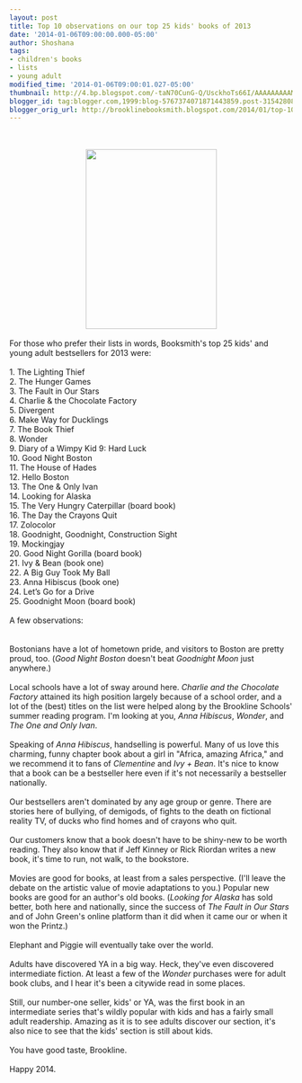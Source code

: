 ```yaml
---
layout: post
title: Top 10 observations on our top 25 kids' books of 2013
date: '2014-01-06T09:00:00.000-05:00'
author: Shoshana
tags:
- children's books
- lists
- young adult
modified_time: '2014-01-06T09:00:01.027-05:00'
thumbnail: http://4.bp.blogspot.com/-taN70CunG-Q/UsckhoTs66I/AAAAAAAAAM0/Kn8YaSeOfjM/s72-c/1456611_10151818181161964_985048835_n.jpg
blogger_id: tag:blogger.com,1999:blog-5767374071871443859.post-3154280885057884537
blogger_orig_url: http://brooklinebooksmith.blogspot.com/2014/01/top-10-observations-on-our-top-25-kids.html
---
```


<div class="separator" style="clear: both; text-align: center;"><br /></div><br /><div class="separator" style="clear: both; text-align: center;"><a href="http://4.bp.blogspot.com/-taN70CunG-Q/UsckhoTs66I/AAAAAAAAAM0/Kn8YaSeOfjM/s1600/1456611_10151818181161964_985048835_n.jpg" imageanchor="1" style="margin-left: 1em; margin-right: 1em;"><img border="0" src="http://4.bp.blogspot.com/-taN70CunG-Q/UsckhoTs66I/AAAAAAAAAM0/Kn8YaSeOfjM/s1600/1456611_10151818181161964_985048835_n.jpg" height="320" width="233" /></a></div><div class="separator" style="clear: both; text-align: center;"><br /></div><div>For those who prefer their lists in words, Booksmith's top 25 kids' and young adult bestsellers for 2013 were: <br /><br />1. The Lighting Thief </div><div>2. The Hunger Games </div><div>3. The Fault in Our Stars </div><div>4. Charlie &amp; the Chocolate Factory </div><div>5. Divergent </div><div>6. Make Way for Ducklings</div><div>7. The Book Thief </div><div>8. Wonder </div><div>9. Diary of a Wimpy Kid 9: Hard Luck</div><div>10. Good Night Boston </div><div>11. The House of Hades </div><div>12. Hello Boston </div><div>13. The One &amp; Only Ivan </div><div>14. Looking for Alaska </div><div>15. The Very Hungry Caterpillar (board book) </div><div>16. The Day the Crayons Quit </div><div>17. Zolocolor </div><div>18. Goodnight, Goodnight, Construction Sight </div><div>19. Mockingjay </div><div>20. Good Night Gorilla (board book) </div><div>21. Ivy &amp; Bean (book one) </div><div>22. A Big Guy Took My Ball </div><div>23. Anna Hibiscus (book one) </div><div>24. Let’s Go for a Drive </div><div>25. Goodnight Moon (board book)<br /><br />A few observations: <br /><br /><span style="font-family: Tahoma,Geneva,sans-serif; font-size: 10pt;"></span><br />Bostonians have a lot of hometown pride, and visitors to Boston are pretty proud, too. (<em>Good Night Boston</em> doesn't beat <em>Goodnight Moon</em> just anywhere.)<br /><br />Local schools&nbsp;have a lot of sway around here. <em>Charlie and the Chocolate Factory</em> attained its high position largely because of a school order, and a lot  of the (best) titles on the list were helped along by the Brookline  Schools' summer reading program. I'm looking at you, <em>Anna Hibiscus</em>, <em>Wonder</em>, and <em>The One and Only Ivan</em>.<br /><br />Speaking of <em>Anna Hibiscus</em>,  handselling is powerful. Many of us love this charming, funny&nbsp;chapter  book about a girl in "Africa, amazing Africa," and we recommend it to  fans of <em>Clementine</em> and <em>Ivy + Bean</em>. It's nice to know that a book can be a bestseller here even if it's not necessarily a bestseller nationally.<br /><br />Our  bestsellers aren't dominated by any age group or genre. There are  stories here of bullying, of demigods, of fights to the death on  fictional reality TV,&nbsp;of ducks who find homes and of crayons who quit.<br /><br />Our  customers know that a book doesn't have to be shiny-new to be worth  reading. They also know that if Jeff Kinney or Rick Riordan writes a new  book, it's time to run, not walk, to the bookstore.<br /><br />Movies  are good for books, at least from a sales perspective. (I'll leave the  debate on the artistic value of movie adaptations to you.)&nbsp;Popular new  books are good for an author's old books. (<em>Looking for Alaska</em> has sold better, both here and nationally, since the success of <em>The Fault in Our Stars</em> and of John Green's online platform than it did when it came our or when it won the Printz.)<br /><br />Elephant and Piggie will eventually take over the world.<br /><br />Adults have discovered YA in a big way. Heck, they've even discovered intermediate fiction. At least a few of the <em>Wonder</em> purchases were for adult book clubs, and I hear it's been a citywide read in some places.<br /><br />Still,  our number-one seller, kids' or YA, was the first book in an  intermediate series that's wildly popular with kids and has a  fairly&nbsp;small adult readership. Amazing as it is to see adults discover  our section, it's also nice to see that the kids' section is still about  kids.<br /><br />You have good taste, Brookline.<br /><br />Happy 2014.<br /> <br /></div>